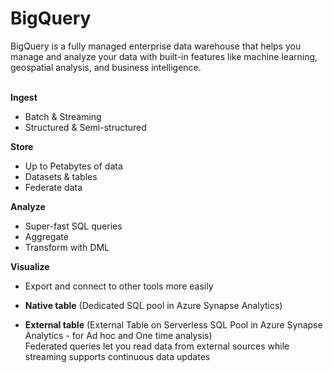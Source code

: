 # BigQuery
BigQuery is a fully managed enterprise data warehouse that helps you manage and analyze your data with built-in features like machine learning, geospatial analysis, and business intelligence. <br><br>

**Ingest**
  - Batch & Streaming
  - Structured & Semi-structured <br>

**Store**
  - Up to Petabytes of data
  - Datasets & tables
  - Federate data <br>

**Analyze**
  - Super-fast SQL queries
  - Aggregate
  - Transform with DML <br>

**Visualize**
  - Export and connect to other tools more easily <br>

- **Native table** (Dedicated SQL pool in Azure Synapse Analytics) <br>

- **External table** (External Table on Serverless SQL Pool in Azure Synapse Analytics - for Ad hoc and One time analysis) <br>
Federated queries let you read data from external sources while streaming supports continuous data updates

